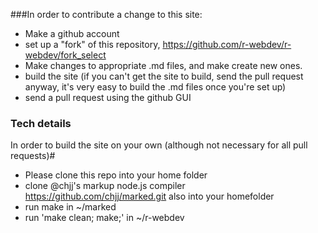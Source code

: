 ###In order to contribute a change to this site:
* Make a github account
* set up a "fork" of this repository, <a href="https://github.com/r-webdev/r-webdev/fork_select">https://github.com/r-webdev/r-webdev/fork_select</a>
* Make changes to appropriate .md files, and make create new ones.
* build the site (if you can't get the site to build, send the pull request anyway, it's very easy to build the .md files once you're set up)
* send a pull request using the github GUI

### Tech details
In order to build the site on your own (although not necessary for all pull requests)#
* Please clone this repo into your home folder
* clone @chjj's markup node.js compiler <a href="https://github.com/chjj/marked.git">https://github.com/chjj/marked.git</a> also into your homefolder
* run make in ~/marked
* run 'make clean; make;' in ~/r-webdev
